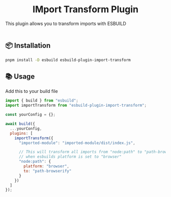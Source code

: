 <h1 align="center">IMport Transform Plugin</h1>

This plugin allows you to transform imports with ESBUILD
<br/>
<br/>

## 📦 Installation

```sh
pnpm install -D esbuild esbuild-plugin-import-transform
```

## 📚 Usage

Add this to your build file

```js
import { build } from "esbuild";
import importTransform from "esbuild-plugin-import-transform";

const yourConfig = {};

await build({
  ...yourConfig,
  plugins: [
    importTransform({
      "imported-module": "imported-module/dist/index.js",

      // This will transform all imports from "node:path" to "path-browserify"
      // when esbuilds platform is set to "browser"
      "node:path": {
        platform: "browser",
        to: "path-browserify"
      }
    })
  ]
});
```
